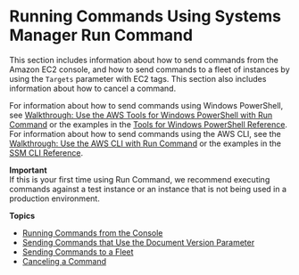 # Running Commands Using Systems Manager Run Command<a name="run-command"></a>

This section includes information about how to send commands from the Amazon EC2 console, and how to send commands to a fleet of instances by using the `Targets` parameter with EC2 tags\. This section also includes information about how to cancel a command\.

For information about how to send commands using Windows PowerShell, see [Walkthrough: Use the AWS Tools for Windows PowerShell with Run Command](walkthrough-powershell.md) or the examples in the [Tools for Windows PowerShell Reference](http://docs.aws.amazon.com/powershell/latest/reference/items/Amazon_Simple_Systems_Management_cmdlets.html)\. For information about how to send commands using the AWS CLI, see the [Walkthrough: Use the AWS CLI with Run Command](walkthrough-cli.md) or the examples in the [SSM CLI Reference](http://docs.aws.amazon.com/cli/latest/reference/ssm/index.html)\.

**Important**  
If this is your first time using Run Command, we recommend executing commands against a test instance or an instance that is not being used in a production environment\.

**Topics**
+ [Running Commands from the Console](rc-console.md)
+ [Sending Commands that Use the Document Version Parameter](run-command-version.md)
+ [Sending Commands to a Fleet](send-commands-multiple.md)
+ [Canceling a Command](rc-cancel.md)